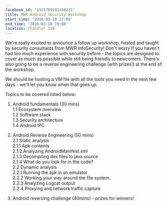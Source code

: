 ```yaml
---
facebook_id: '1521789191450221'
title: MWR Android Security Workshop
start_time: '2016-03-10 17:00'
end_time: '2016-03-10 19:00'
location: Chandler 118
---
```


We're really excited to announce a follow up workshop, hosted and taught by security consultants from MWR InfoSecurity! Don't worry if you haven't had too much experience with security before - the topics are designed to cover as much as possible while still being friendly to newcomers. There's also going to be a reverse engineering challenge (with prizes!) at the end of the workshop.  

We should be hosting a VM file with all the tools you need in the next few days - we'll let you know when that goes up.  

Topics to be covered listed below:  

1. Android fundamentals (30 mins)  
  1.1 Ecosystem overview  
  1.2 Software stack  
  1.3 Security architecture  
  1.4 Android IPC  

2. Android Reverse Engineering (50 mins)  
  2.1 Static analysis  
    2.1.1 Apk contents  
    2.1.2 Analyzing AndroidManifest.xml  
    2.1.3 Decompiling dex files to java source  
    2.1.4 What do you look for in the code?  
  2.2 Dynamic analysis  
    2.2.1 Running the apk in an emulator  
    2.2.2 Working your way around the file system.  
    2.2.3 Analyzing Logcat output  
    2.2.4 Proxying and network traffic capture  

3. Android reversing challenge (40mins) - prizes for winners!
